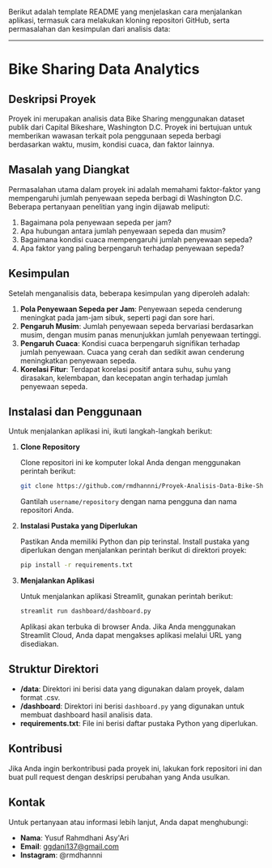 Berikut adalah template README yang menjelaskan cara menjalankan aplikasi, termasuk cara melakukan kloning repositori GitHub, serta permasalahan dan kesimpulan dari analisis data:

---

# Bike Sharing Data Analytics

## Deskripsi Proyek

Proyek ini merupakan analisis data Bike Sharing menggunakan dataset publik dari Capital Bikeshare, Washington D.C. Proyek ini bertujuan untuk memberikan wawasan terkait pola penggunaan sepeda berbagi berdasarkan waktu, musim, kondisi cuaca, dan faktor lainnya.

## Masalah yang Diangkat

Permasalahan utama dalam proyek ini adalah memahami faktor-faktor yang mempengaruhi jumlah penyewaan sepeda berbagi di Washington D.C. Beberapa pertanyaan penelitian yang ingin dijawab meliputi:

1. Bagaimana pola penyewaan sepeda per jam?
2. Apa hubungan antara jumlah penyewaan sepeda dan musim?
3. Bagaimana kondisi cuaca mempengaruhi jumlah penyewaan sepeda?
4. Apa faktor yang paling berpengaruh terhadap penyewaan sepeda?

## Kesimpulan

Setelah menganalisis data, beberapa kesimpulan yang diperoleh adalah:

1. **Pola Penyewaan Sepeda per Jam**: Penyewaan sepeda cenderung meningkat pada jam-jam sibuk, seperti pagi dan sore hari.
2. **Pengaruh Musim**: Jumlah penyewaan sepeda bervariasi berdasarkan musim, dengan musim panas menunjukkan jumlah penyewaan tertinggi.
3. **Pengaruh Cuaca**: Kondisi cuaca berpengaruh signifikan terhadap jumlah penyewaan. Cuaca yang cerah dan sedikit awan cenderung meningkatkan penyewaan sepeda.
4. **Korelasi Fitur**: Terdapat korelasi positif antara suhu, suhu yang dirasakan, kelembapan, dan kecepatan angin terhadap jumlah penyewaan sepeda.

## Instalasi dan Penggunaan

Untuk menjalankan aplikasi ini, ikuti langkah-langkah berikut:

1. **Clone Repository**

   Clone repositori ini ke komputer lokal Anda dengan menggunakan perintah berikut:

   ```bash
   git clone https://github.com/rmdhannni/Proyek-Analisis-Data-Bike-Sharing.git
   ```

   Gantilah `username/repository` dengan nama pengguna dan nama repositori Anda.

2. **Instalasi Pustaka yang Diperlukan**

   Pastikan Anda memiliki Python dan pip terinstal. Install pustaka yang diperlukan dengan menjalankan perintah berikut di direktori proyek:

   ```bash
   pip install -r requirements.txt
   ```

3. **Menjalankan Aplikasi**

   Untuk menjalankan aplikasi Streamlit, gunakan perintah berikut:

   ```bash
   streamlit run dashboard/dashboard.py
   ```

   Aplikasi akan terbuka di browser Anda. Jika Anda menggunakan Streamlit Cloud, Anda dapat mengakses aplikasi melalui URL yang disediakan.

## Struktur Direktori

- **/data**: Direktori ini berisi data yang digunakan dalam proyek, dalam format .csv.
- **/dashboard**: Direktori ini berisi `dashboard.py` yang digunakan untuk membuat dashboard hasil analisis data.
- **requirements.txt**: File ini berisi daftar pustaka Python yang diperlukan.

## Kontribusi

Jika Anda ingin berkontribusi pada proyek ini, lakukan fork repositori ini dan buat pull request dengan deskripsi perubahan yang Anda usulkan.

## Kontak

Untuk pertanyaan atau informasi lebih lanjut, Anda dapat menghubungi:

- **Nama**: Yusuf Rahmdhani Asy'Ari
- **Email**: ggdani137@gmail.com
- **Instagram**: @rmdhannni
